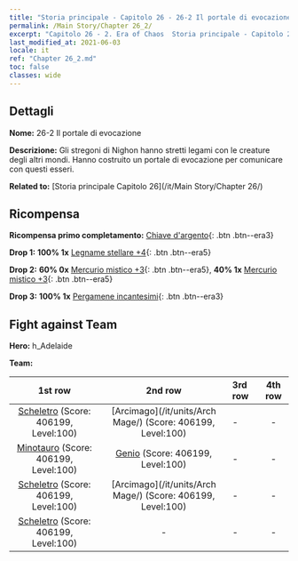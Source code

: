 ```yaml
---
title: "Storia principale - Capitolo 26 - 26-2 Il portale di evocazione"
permalink: /Main Story/Chapter 26_2/
excerpt: "Capitolo 26 - 2. Era of Chaos  Storia principale - Capitolo 26_2. 26-2 Il portale di evocazione"
last_modified_at: 2021-06-03
locale: it
ref: "Chapter 26_2.md"
toc: false
classes: wide
---
```


## Dettagli

 **Nome:** 26-2 Il portale di evocazione

 **Descrizione:** Gli stregoni di Nighon hanno stretti legami con le creature degli altri mondi. Hanno costruito un portale di evocazione per comunicare con questi esseri.

 **Related to:** [Storia principale Capitolo 26](/it/Main Story/Chapter 26/)

## Ricompensa

 **Ricompensa primo completamento:** [Chiave d'argento](/ItemsIT/con_693/){: .btn .btn--era3}

 **Drop 1:** **100% 1x** [Legname stellare +4](/ItemsIT/mat_90/){: .btn .btn--era5}

 **Drop 2:** **60% 0x** [Mercurio mistico +3](/ItemsIT/mat_84/){: .btn .btn--era5}, **40% 1x** [Mercurio mistico +3](/ItemsIT/mat_84/){: .btn .btn--era5}

 **Drop 3:** **100% 1x** [Pergamene incantesimi](/ItemsIT/con_694/){: .btn .btn--era3}


## Fight against Team
 **Hero:** h_Adelaide

 **Team:**


  | 1st row | 2nd row | 3rd row | 4th row |
  |:----:|:----:|:----|:----:|
  | [Scheletro](/it/units/Skeleton/) (Score: 406199, Level:100)  | [Arcimago](/it/units/Arch Mage/) (Score: 406199, Level:100)  | - | - |
  | [Minotauro](/it/units/Minotaur/) (Score: 406199, Level:100)  | [Genio](/it/units/Genie/) (Score: 406199, Level:100)  | - | - |
  | [Scheletro](/it/units/Skeleton/) (Score: 406199, Level:100)  | [Arcimago](/it/units/Arch Mage/) (Score: 406199, Level:100)  | - | - |
  | [Scheletro](/it/units/Skeleton/) (Score: 406199, Level:100)  | - | - | - |


